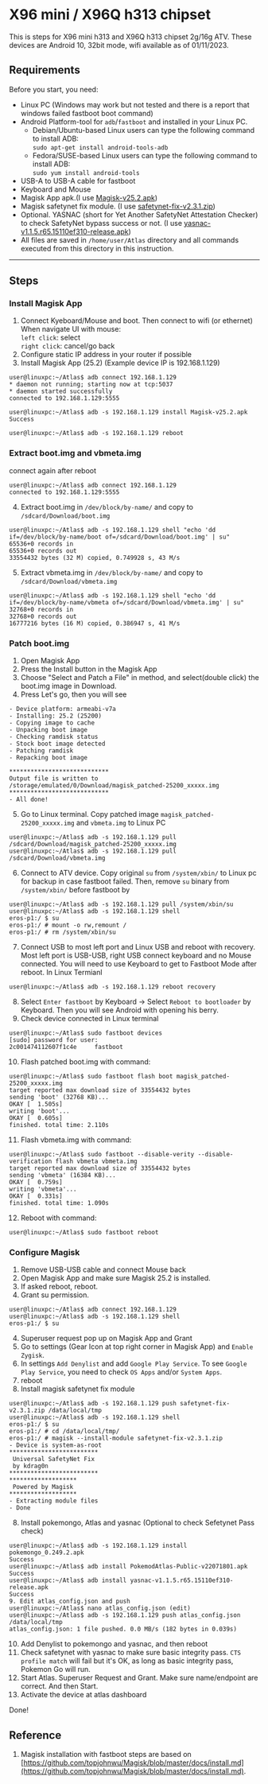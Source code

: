 # X96 mini / X96Q h313 chipset
This is steps for X96 mini h313 and X96Q h313 chipset 2g/16g ATV. These devices are Android 10, 32bit mode, wifi available as of 01/11/2023.

## Requirements

Before you start, you need:

- Linux PC (Windows may work but not tested and there is a report that windows failed fastboot boot command)
- Android Platform-tool for `adb`/`fastboot` and installed in your Linux PC.
  - Debian/Ubuntu-based Linux users can type the following command to install ADB:\
    ```sudo apt-get install android-tools-adb```
  - Fedora/SUSE-based Linux users can type the following command to install ADB:\
    ```sudo yum install android-tools```
- USB-A to USB-A cable for fastboot
- Keyboard and Mouse
- Magisk App apk.(I use [Magisk-v25.2.apk](https://github.com/topjohnwu/Magisk/releases/tag/v25.2))
- Magisk safetynet fix module. (I use [safetynet-fix-v2.3.1.zip](https://github.com/kdrag0n/safetynet-fix/releases/tag/v2.3.1))
- Optional. YASNAC (short for Yet Another SafetyNet Attestation Checker) to check SafetyNet bypass success or not. (I use [yasnac-v1.1.5.r65.15110ef310-release.apk](https://github.com/RikkaW/YASNAC/releases/tag/v1.1.5))
- All files are saved in `/home/user/Atlas` directory and all commands executed from this directory in this instruction.


---
## Steps
### Install Magisk App
1. Connect Kyeboard/Mouse and boot. Then connect to wifi (or ethernet)\
   When navigate UI with mouse:\
   `left click`: select\
   `right click`: cancel/go back
2. Configure static IP address in your router if possible
3. Install Magisk App (25.2) (Example device IP is 192.168.1.129)
```
user@linuxpc:~/Atlas$ adb connect 192.168.1.129
* daemon not running; starting now at tcp:5037
* daemon started successfully
connected to 192.168.1.129:5555

user@linuxpc:~/Atlas$ adb -s 192.168.1.129 install Magisk-v25.2.apk
Success

user@linuxpc:~/Atlas$ adb -s 192.168.1.129 reboot
```
### Extract boot.img and vbmeta.img
connect again after reboot
```
user@linuxpc:~/Atlas$ adb connect 192.168.1.129
connected to 192.168.1.129:5555
```
4. Extract boot.img in `/dev/block/by-name/` and copy to `/sdcard/Download/boot.img`
```
user@linuxpc:~/Atlas$ adb -s 192.168.1.129 shell "echo 'dd if=/dev/block/by-name/boot of=/sdcard/Download/boot.img' | su"
65536+0 records in
65536+0 records out
33554432 bytes (32 M) copied, 0.749928 s, 43 M/s
```
5. Extract vbmeta.img in `/dev/block/by-name/` and copy to `/sdcard/Download/vbmeta.img`
```
user@linuxpc:~/Atlas$ adb -s 192.168.1.129 shell "echo 'dd if=/dev/block/by-name/vbmeta of=/sdcard/Download/vbmeta.img' | su"
32768+0 records in
32768+0 records out
16777216 bytes (16 M) copied, 0.386947 s, 41 M/s
```
### Patch boot.img 
1. Open Magisk App
2. Press the Install button in the Magisk App
3. Choose "Select and Patch a File" in method, and select(double click) the boot.img image in Download.
4. Press Let's go, then you will see
```
- Device platform: armeabi-v7a
- Installing: 25.2 (25200)
- Copying image to cache
- Unpacking boot image
- Checking ramdisk status
- Stock boot image detected
- Patching ramdisk
- Repacking boot image

****************************
Output file is written to
/storage/emulated/0/Download/magisk_patched-25200_xxxxx.img
****************************
- All done!
```

5. Go to Linux terminal. Copy patched image `magisk_patched-25200_xxxxx.img` and `vbmeta.img` to Linux PC
```
user@linuxpc:~/Atlas$ adb -s 192.168.1.129 pull /sdcard/Download/magisk_patched-25200_xxxxx.img
user@linuxpc:~/Atlas$ adb -s 192.168.1.129 pull /sdcard/Download/vbmeta.img
```
6. Connect to ATV device. Copy original `su` from `/system/xbin/` to Linux pc for backup in case fastboot failed. Then, remove `su` binary from `/system/xbin/` before fastboot by
```
user@linuxpc:~/Atlas$ adb -s 192.168.1.129 pull /system/xbin/su
user@linuxpc:~/Atlas$ adb -s 192.168.1.129 shell
eros-p1:/ $ su
eros-p1:/ # mount -o rw,remount /
eros-p1:/ # rm /system/xbin/su
```
7. Connect USB to most left port and Linux USB and reboot with recovery. Most left port is USB-USB, right USB connect keyboard and no Mouse connected. You will need to use Keyboard to get to Fastboot Mode after reboot. 
In Linux Termianl
```
user@linuxpc:~/Atlas$ adb -s 192.168.1.129 reboot recovery
```
8. Select `Enter fastboot` by Keyboard -> Select `Reboot to bootloader` by Keyboard. Then you will see Android with opening his berry.
9. Check device connected in Linux terminal
```
user@linuxpc:~/Atlas$ sudo fastboot devices
[sudo] password for user:
2c001474112607f1c4e     fastboot
```
10. Flash patched boot.img with command:
```
user@linuxpc:~/Atlas$ sudo fastboot flash boot magisk_patched-25200_xxxxx.img
target reported max download size of 33554432 bytes
sending 'boot' (32768 KB)...
OKAY [  1.505s]
writing 'boot'...
OKAY [  0.605s]
finished. total time: 2.110s
```
11. Flash vbmeta.img with command:
```
user@linuxpc:~/Atlas$ sudo fastboot --disable-verity --disable-verification flash vbmeta vbmeta.img
target reported max download size of 33554432 bytes
sending 'vbmeta' (16384 KB)...
OKAY [  0.759s]
writing 'vbmeta'...
OKAY [  0.331s]
finished. total time: 1.090s
```
12. Reboot with command:
```
user@linuxpc:~/Atlas$ sudo fastboot reboot
```
### Configure Magisk
1. Remove USB-USB cable and connect Mouse back
1. Open Magisk App and make sure Magisk 25.2 is installed.
2. If asked reboot, reboot.
3. Grant su permission.
```
user@linuxpc:~/Atlas$ adb connect 192.168.1.129
user@linuxpc:~/Atlas$ adb -s 192.168.1.129 shell
eros-p1:/ $ su
```
4. Superuser request pop up on Magisk App and Grant
5. Go to settings (Gear Icon at top right corner in Magisk App) and `Enable Zygisk`.
6. In settings `Add Denylist` and add `Google Play Service`. To see `Google Play Service`, you need to check `OS Apps` and/or `System Apps`.
7. reboot
8. Install magisk safetynet fix module
```
user@linuxpc:~/Atlas$ adb -s 192.168.1.129 push safetynet-fix-v2.3.1.zip /data/local/tmp
user@linuxpc:~/Atlas$ adb -s 192.168.1.129 shell
eros-p1:/ $ su
eros-p1:/ # cd /data/local/tmp/
eros-p1:/ # magisk --install-module safetynet-fix-v2.3.1.zip
- Device is system-as-root
*************************
 Universal SafetyNet Fix
 by kdrag0n
*************************
*******************
 Powered by Magisk
*******************
- Extracting module files
- Done
```
8. Install pokemongo, Atlas and yasnac (Optional to check Sefetynet Pass check)
```
user@linuxpc:~/Atlas$ adb -s 192.168.1.129 install pokemongo_0.249.2.apk
Success
user@linuxpc:~/Atlas$ adb install PokemodAtlas-Public-v22071801.apk
Success
user@linuxpc:~/Atlas$ adb install yasnac-v1.1.5.r65.15110ef310-release.apk
Success
9. Edit atlas_config.json and push
user@linuxpc:~/Atlas$ nano atlas_config.json (edit)
user@linuxpc:~/Atlas$ adb -s 192.168.1.129 push atlas_config.json /data/local/tmp
atlas_config.json: 1 file pushed. 0.0 MB/s (182 bytes in 0.039s)
```
10. Add Denylist to pokemongo and yasnac, and then reboot
11. Check safetynet with yasnac to make sure basic integrity pass. `CTS profile match` will fail but it's OK, as long as basic integrity pass, Pokemon Go will run.  
12. Start Atlas. Superuser Request and Grant. Make sure name/endpoint are correct. And then Start.
13. Activate the device at atlas dashboard

Done!

## Reference
1. Magisk installation with fastboot steps are based on [https://github.com/topjohnwu/Magisk/blob/master/docs/install.md](https://github.com/topjohnwu/Magisk/blob/master/docs/install.md).
